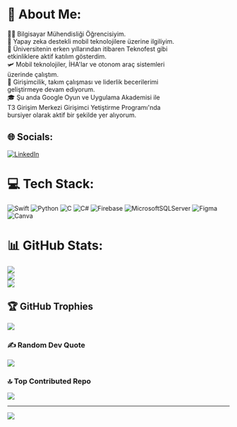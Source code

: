 # 💫 About Me:
👨‍💻 Bilgisayar Mühendisliği Öğrencisiyim.<br>🧠 Yapay zeka destekli mobil teknolojilere üzerine ilgiliyim.<br>🚀 Üniversitenin erken yıllarından itibaren Teknofest gibi <br>etkinliklere aktif katılım gösterdim.<br>🛩️ Mobil teknolojiler, İHA'lar ve otonom araç sistemleri <br>üzerinde çalıştım.<br>💼 Girişimcilik, takım çalışması ve liderlik becerilerimi <br>geliştirmeye devam ediyorum.<br>🎓 Şu anda Google Oyun ve Uygulama Akademisi ile <br>T3 Girişim Merkezi Girişimci Yetiştirme Programı'nda <br>bursiyer olarak aktif bir şekilde yer alıyorum.<br>


## 🌐 Socials:
[![LinkedIn](https://img.shields.io/badge/LinkedIn-%230077B5.svg?logo=linkedin&logoColor=white)](https://linkedin.com/in/www.linkedin.com/in/beyzazengin1) 

# 💻 Tech Stack:
![Swift](https://img.shields.io/badge/swift-F54A2A?style=flat&logo=swift&logoColor=white) ![Python](https://img.shields.io/badge/python-3670A0?style=flat&logo=python&logoColor=ffdd54) ![C](https://img.shields.io/badge/c-%2300599C.svg?style=flat&logo=c&logoColor=white) ![C#](https://img.shields.io/badge/c%23-%23239120.svg?style=flat&logo=csharp&logoColor=white) ![Firebase](https://img.shields.io/badge/firebase-%23039BE5.svg?style=flat&logo=firebase) ![MicrosoftSQLServer](https://img.shields.io/badge/Microsoft%20SQL%20Server-CC2927?style=flat&logo=microsoft%20sql%20server&logoColor=white) ![Figma](https://img.shields.io/badge/figma-%23F24E1E.svg?style=flat&logo=figma&logoColor=white) ![Canva](https://img.shields.io/badge/Canva-%2300C4CC.svg?style=flat&logo=Canva&logoColor=white)
# 📊 GitHub Stats:
![](https://github-readme-stats.vercel.app/api?username=BeyzaZngn&theme=tokyonight&hide_border=true&include_all_commits=false&count_private=false)<br/>
![](https://github-readme-streak-stats.herokuapp.com/?user=BeyzaZngn&theme=tokyonight&hide_border=true)<br/>
![](https://github-readme-stats.vercel.app/api/top-langs/?username=BeyzaZngn&theme=tokyonight&hide_border=true&include_all_commits=false&count_private=false&layout=compact)

## 🏆 GitHub Trophies
![](https://github-profile-trophy.vercel.app/?username=BeyzaZngn&theme=tokyonight&no-frame=true&no-bg=true&margin-w=4)

### ✍️ Random Dev Quote
![](https://quotes-github-readme.vercel.app/api?type=horizontal&theme=tokyonight)

### 🔝 Top Contributed Repo
![](https://github-contributor-stats.vercel.app/api?username=BeyzaZngn&limit=5&theme=tokyonight&combine_all_yearly_contributions=true)

---
[![](https://visitcount.itsvg.in/api?id=BeyzaZngn&icon=5&color=6)](https://visitcount.itsvg.in)

<!-- Proudly created with GPRM ( https://gprm.itsvg.in ) -->
